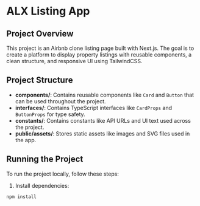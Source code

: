 # ALX Listing App

## Project Overview

This project is an Airbnb clone listing page built with Next.js. The goal is to create a platform to display property listings with reusable components, a clean structure, and responsive UI using TailwindCSS.

## Project Structure

- **components/**: Contains reusable components like `Card` and `Button` that can be used throughout the project.
- **interfaces/**: Contains TypeScript interfaces like `CardProps` and `ButtonProps` for type safety.
- **constants/**: Contains constants like API URLs and UI text used across the project.
- **public/assets/**: Stores static assets like images and SVG files used in the app.

## Running the Project

To run the project locally, follow these steps:

1. Install dependencies:

```bash
npm install
